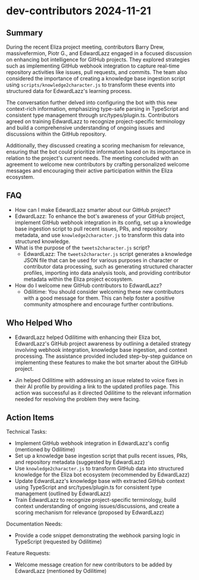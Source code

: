 # dev-contributors 2024-11-21

## Summary

During the recent Eliza project meeting, contributors Barry Drew, massivefermion, Piotr G., and EdwardLazz engaged in a
focused discussion on enhancing bot intelligence for GitHub projects. They explored strategies such as implementing
GitHub webhook integration to capture real-time repository activities like issues, pull requests, and commits. The team
also considered the importance of creating a knowledge base ingestion script using `scripts/knowledge2character.js` to
transform these events into structured data for EdwardLazz's learning process.

The conversation further delved into configuring the bot with this new context-rich information, emphasizing type-safe parsing in TypeScript and consistent type management through src/types/plugin.ts. Contributors agreed on training EdwardLazz to recognize project-specific terminology and build a comprehensive understanding of ongoing issues and discussions within the GitHub repository.

Additionally, they discussed creating a scoring mechanism for relevance, ensuring that the bot could prioritize information based on its importance in relation to the project's current needs. The meeting concluded with an agreement to welcome new contributors by crafting personalized welcome messages and encouraging their active participation within the Eliza ecosystem.

## FAQ

- How can I make EdwardLazz smarter about our GitHub project?
- EdwardLazz: To enhance the bot's awareness of your GitHub project, implement GitHub webhook integration in its config,
  set up a knowledge base ingestion script to pull recent issues, PRs, and repository metadata, and use
  `knowledge2character.js` to transform this data into structured knowledge.
- What is the purpose of the `tweets2character.js` script?
    - EdwardLazz: The `tweets2character.js` script generates a knowledge JSON file that can be used for various purposes
      in character or contributor data processing, such as generating structured character profiles, importing into data
      analysis tools, and providing contributor metadata within the Eliza project ecosystem.
- How do I welcome new GitHub contributors to EdwardLazz?
    - Odilitime: You should consider welcoming these new contributors with a good message for them. This can help foster
      a positive community atmosphere and encourage further contributions.

## Who Helped Who

- EdwardLazz helped Odilitime with enhancing their Eliza bot, EdwardLazz's GitHub project awareness by outlining a
  detailed strategy involving webhook integration, knowledge base ingestion, and context processing. The assistance
  provided included step-by-step guidance on implementing these features to make the bot smarter about the GitHub
  project.

- Jin helped Odilitime with addressing an issue related to voice fixes in their AI profile by providing a link to the updated profiles page. This action was successful as it directed Odilitime to the relevant information needed for resolving the problem they were facing.

## Action Items

Technical Tasks:

- Implement GitHub webhook integration in EdwardLazz's config (mentioned by Odilitime)
- Set up a knowledge base ingestion script that pulls recent issues, PRs, and repository metadata (suggested by EdwardLazz)
- Use `knowledge2character.js` to transform GitHub data into structured knowledge for the Eliza bot ecosystem (recommended by EdwardLazz)
- Update EdwardLazz's knowledge base with extracted GitHub context using TypeScript and src/types/plugin.ts for consistent type management (outlined by EdwardLazz)
- Train EdwardLazz to recognize project-specific terminology, build context understanding of ongoing issues/discussions, and create a scoring mechanism for relevance (proposed by EdwardLazz)

Documentation Needs:

- Provide a code snippet demonstrating the webhook parsing logic in TypeScript (requested by Odilitime)

Feature Requests:

- Welcome message creation for new contributors to be added by EdwardLazz (mentioned by Odilitime)

